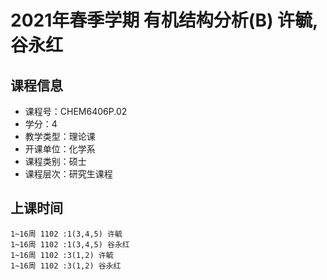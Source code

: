 # 2021年春季学期 有机结构分析(B) 许毓, 谷永红






## 课程信息

- 课程号：CHEM6406P.02
- 学分：4
- 教学类型：理论课
- 开课单位：化学系
- 课程类别：硕士
- 课程层次：研究生课程

## 上课时间

```
1~16周 1102 :1(3,4,5) 许毓
1~16周 1102 :1(3,4,5) 谷永红
1~16周 1102 :3(1,2) 许毓
1~16周 1102 :3(1,2) 谷永红
```

